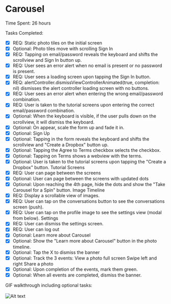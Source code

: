 # Carousel

Time Spent: 26 hours<br>

Tasks Completed: 
- [x] REQ: Static photo tiles on the initial screen
- [x] Optional: Photo tiles move with scrolling
Sign In
- [x] REQ: Tapping on email/password reveals the keyboard and shifts the scrollview and Sign In button up.
- [x] REQ: User sees an error alert when no email is present or no password is present.
- [x] REQ: User sees a loading screen upon tapping the Sign In button.
- [x] REQ: alertController.dismissViewControllerAnimated(true, completion: nil) dismisses the alert controller loading screen with no buttons.
- [x] REQ: User sees an error alert when entering the wrong email/password combination.
- [x] REQ: User is taken to the tutorial screens upon entering the correct email/password combination.
- [x] Optional: When the keyboard is visible, if the user pulls down on the scrollview, it will dismiss the keyboard.
- [x] Optional: On appear, scale the form up and fade it in.
- [x] Optional: Sign Up
- [x] Optional: Tapping in the form reveals the keyboard and shifts the scrollview and "Create a Dropbox" button up.
- [x] Optional: Tapping the Agree to Terms checkbox selects the checkbox.
- [x] Optional: Tapping on Terms shows a webview with the terms.
- [x] Optional: User is taken to the tutorial screens upon tapping the "Create a Dropbox" button.
Tutorial Screens
- [x] REQ: User can page between the screens
- [x] Optional: User can page between the screens with updated dots
- [x] Optional: Upon reaching the 4th page, hide the dots and show the "Take Carousel for a Spin" button.
Image Timeline
- [x] REQ: Display a scrollable view of images.
- [x] REQ: User can tap on the conversations button to see the conversations screen (push).
- [x] REQ: User can tap on the profile image to see the settings view (modal from below).
Settings
- [x] REQ: User can dismiss the settings screen.
- [x] REQ: User can log out
- [x] Optional: Learn more about Carousel
- [x] Optional: Show the "Learn more about Carousel" button in the photo timeline.
- [x] Optional: Tap the X to dismiss the banner
- [x] Optional: Track the 3 events:
          View a photo full screen
          Swipe left and right
          Share a photo
- [x] Optional: Upon completion of the events, mark them green.
- [x] Optional: When all events are completed, dismiss the banner.

GIF walkthrough including optional tasks:<br><br>
![Alt text](https://github.com/flamencoflsh/Carousel/blob/master/Carousel/Assets.xcassets/Carousel.gif)
